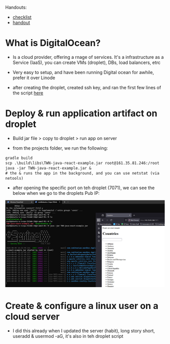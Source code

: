 Handouts:
* [checklist](/assets/files/05_Cloud&IaaS_checklist.pdf)
* [handout](/assets/files/05_Cloud&IaaS_handout.pdf)

# What is DigitalOcean?

* Is a cloud provider, offering a rnage of services. It's a infrastructure as a Service (IaaS), you can create VMs (droplet), DBs, load balancers, etrc
* Very easy to setup, and have been running Digital ocean for awhile, prefer it over Linode

* after creating the droplet, created ssh key, and ran the first few lines of the script [here](/scripts/DO_droplet_setup.sh)

# Deploy & run application artifact on droplet

* Build jar file > copy to droplet > run app on server

* from the projects folder, we run the following:

```console
gradle build
scp .\build\libs\TWN-java-react-example.jar root@161.35.81.246:/root
java -jar TWN-java-react-example.jar &
# the & runs the app in the background, and you can use netstat (via netools)
```

* after opening the specific port on teh droplet (7071), we can see the below when we go to the droplets Pub IP:

![react_example_droplet](/assets/images/react_example_droplet.PNG)

# Create & configure a linux user on a cloud server

* I did this already when I updated the server (habit), long story short, useradd & usermod -aG, it's also in teh droplet script